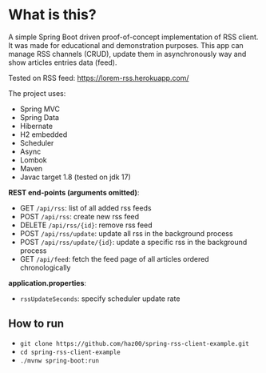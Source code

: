 # What is this?
A simple Spring Boot driven proof-of-concept implementation of RSS client.
It was made for educational and demonstration purposes. This app can manage RSS channels (CRUD), update them in asynchronously way and show articles entries data (feed).

Tested on RSS feed: https://lorem-rss.herokuapp.com/

The project uses:
- Spring MVC
- Spring Data
- Hibernate
- H2 embedded
- Scheduler
- Async
- Lombok
- Maven
- Javac target 1.8 (tested on jdk 17)


**REST end-points (arguments omitted)**:
- GET `/api/rss`: list of all added rss feeds
- POST `/api/rss`: create new rss feed
- DELETE `/api/rss/{id}`: remove rss feed
- POST `/api/rss/update`: update all rss in the background process
- POST `/api/rss/update/{id}`: update a specific rss in the background process
- GET `/api/feed`: fetch the feed page of all articles ordered chronologically

**application.properties**:
- `rssUpdateSeconds`: specify scheduler update rate 

## How to run
- `git clone https://github.com/haz00/spring-rss-client-example.git`
- `cd spring-rss-client-example`
- `./mvnw spring-boot:run`
